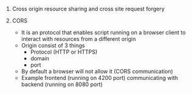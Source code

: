 1. Cross origin resource sharing and cross site request forgery

2. CORS
   - It is an protocol that enables script running on a browser client to interact with resources from a different origin
   - Origin consist of 3 things
     - Protocol (HTTP or HTTPS)
     - domain
     - port
   - By default a browser will not allow it (CORS communication)
   - Example frontend (running on 4200 port) communicating with backend (running on 8080 port)